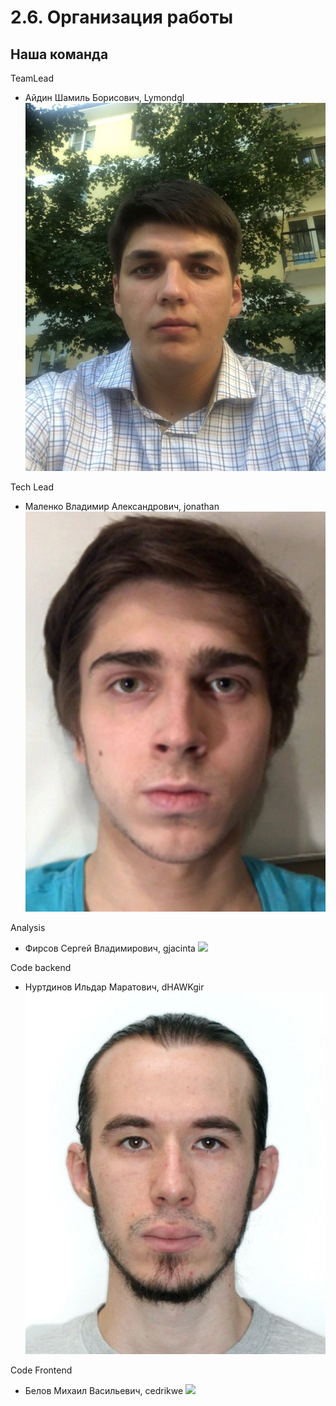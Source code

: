 # 2.6. Организация работы

## Наша команда
TeamLead 
- Айдин Шамиль Борисович, Lymondgl
![](cron3.jpeg)

Tech Lead
- Маленко Владимир Александрович, jonathan
  ![](cron2.jpeg)

Analysis
- Фирсов Сергей Владимирович, gjacinta
![](cron6.jpeg.jpeg)

Code backend
- Нуртдинов Ильдар Маратович, dHAWKgir
![](cron4.jpeg)

Code Frontend
- Белов Михаил Васильевич, cedrikwe
![](скщт5.jpeg)
